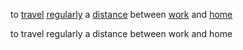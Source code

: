 to [travel](https://dictionary.cambridge.org/dictionary/english/travel "travel") [regularly](https://dictionary.cambridge.org/dictionary/english/regularly "regularly") a [distance](https://dictionary.cambridge.org/dictionary/english/distance "distance") between [work](https://dictionary.cambridge.org/dictionary/english/work "work") and [home](https://dictionary.cambridge.org/dictionary/english/home "home")

to travel regularly a distance between work and home